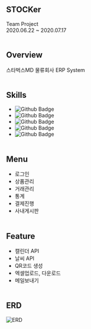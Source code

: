 ## STOCKer
Team Project   
2020.06.22 ~ 2020.07.17
<br><br>
## Overview
스타벅스MD 물류회사 ERP System
<br><br>
## Skills
* ![Github Badge](https://img.shields.io/badge/-JAVA-red)
* ![Github Badge](https://img.shields.io/badge/-JSP/Servlet-brightgreen)
* ![Github Badge](https://img.shields.io/badge/-Javascript/JQuery-yellow)
* ![Github Badge](https://img.shields.io/badge/-Oracle-327da8)
* ![Github Badge](https://shields.io/badge/-HTML/CSS-ff69b4)
<br><br>
## Menu
* 로그인
* 상품관리
* 거래관리
* 통계
* 결제진행
* 사내게시판
<br><br>
## Feature
* 캘린더 API
* 날씨 API
* QR코드 생성
* 엑셀업로드, 다운로드
* 메일보내기
<br><br>
## ERD
![ERD](https://images.velog.io/images/nsunny0908/post/9769eea1-06a3-4039-8839-6a522a2f3be8/image.png)

